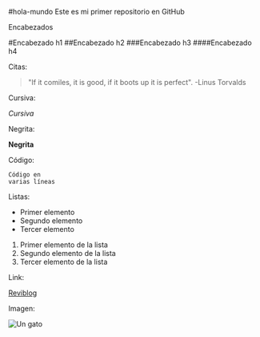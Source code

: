 #hola-mundo
Este es mi primer repositorio en GitHub

Encabezados

#Encabezado h1
##Encabezado h2
###Encabezado h3
####Encabezado h4

Citas:

> "If it comiles, it is good, if it boots up it is perfect". -Linus Torvalds

Cursiva:

*Cursiva*

Negrita:

**Negrita**

Código:

``` [language]
Código en
varias líneas
```

Listas:

* Primer elemento
* Segundo elemento
* Tercer elemento

1. Primer elemento de la lista
2. Segundo elemento de la lista
3. Tercer elemento de la lista

Link:

[Reviblog](www.reviblog.net)

Imagen:

![Un gato](https://reviblog.net/wp-content/uploads/2018/06/IMG-20180608_104752.jpeg)
